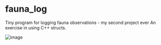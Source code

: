 # fauna_log
Tiny program for logging fauna observations - my second project ever
An exercise in using C++ structs.

![image](https://github.com/annnkle/fauna_log/assets/95099151/24963ba8-c326-4139-8897-815edcc202bb)

